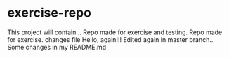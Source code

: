 # exercise-repo
This project will contain...
Repo made for exercise and testing.
Repo made for exercise.
changes file
Hello, again!!!
Edited again in master branch..
Some changes in my README.md